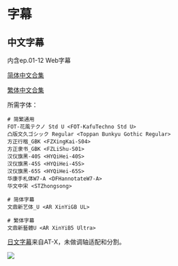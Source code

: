 # 字幕

## 中文字幕

内含ep.01-12 Web字幕

[简体中文合集](https://github.com/Nekomoekissaten-SUB/Nekomoekissaten-Storage/raw/master/IWGP/IWGP_Web_CHS.7z)

[繁体中文合集](https://github.com/Nekomoekissaten-SUB/Nekomoekissaten-Storage/raw/master/IWGP/IWGP_Web_CHT.7z)

所需字体：
```
# 简繁通用
FOT-花風テクノ Std U <FOT-KafuTechno Std U>
凸版文久ゴシック Regular <Toppan Bunkyu Gothic Regular>
方正行楷_GBK <FZXingKai-S04>
方正隶书_GBK <FZLiShu-S01>
汉仪旗黑-40S <HYQiHei-40S>
汉仪旗黑-45S <HYQiHei-45S>
汉仪旗黑-65S <HYQiHei-65S>
华康手札体W7-A <DFHannotateW7-A>
华文中宋 <STZhongsong>

# 简体字幕
文鼎新艺体_U <AR XinYiGB UL>

# 繁体字幕
文鼎新藝體U <AR XinYiB5 Ultra>
```

[日文字幕](https://github.com/Nekomoekissaten-SUB/Nekomoekissaten-Storage/raw/master/IWGP/IWGP_JPN.7z)来自AT-X，未做调轴适配和分割。

![](https://nekomoe.pages.dev/images/2020-10/iwgp.png)